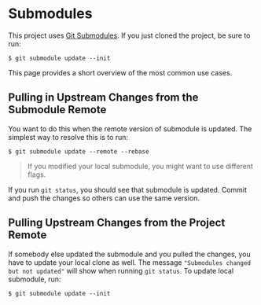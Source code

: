 # Submodules

This project uses [Git Submodules](https://git-scm.com/book/en/v2/Git-Tools-Submodules). If you
just cloned the project, be sure to run:

```console
$ git submodule update --init
```

This page provides a short overview of the most common use cases.

## Pulling in Upstream Changes from the Submodule Remote

You want to do this when the remote version of submodule is updated. The simplest way to resolve
this is to run:

```console
$ git submodule update --remote --rebase
```

> If you modified your local submodule, you might want to use different flags.

If you run `git status`, you should see that submodule is updated. Commit and push the changes so
others can use the same version.

## Pulling Upstream Changes from the Project Remote

If somebody else updated the submodule and you pulled the changes, you have to update your local
clone as well. The message `"Submodules changed but not updated"` will show when running
`git status`. To update local submodule, run:

```console
$ git submodule update --init
```

